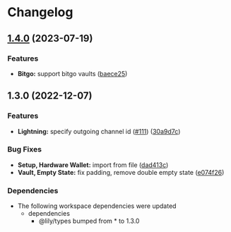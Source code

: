 # Changelog

## [1.4.0](https://github.com/Lily-Technologies/lily-wallet/compare/frontend-v1.3.0...frontend-v1.4.0) (2023-07-19)


### Features

* **Bitgo:** support bitgo vaults ([baece25](https://github.com/Lily-Technologies/lily-wallet/commit/baece25843eb7a294ea3405c517b667121459248))

## 1.3.0 (2022-12-07)


### Features

* **Lightning:** specify outgoing channel id ([#111](https://github.com/Lily-Technologies/lily-wallet/issues/111)) ([30a9d7c](https://github.com/Lily-Technologies/lily-wallet/commit/30a9d7c05ea01fb238329528a29c9cc755ef4a1b))


### Bug Fixes

* **Setup, Hardware Wallet:** import from file ([dad413c](https://github.com/Lily-Technologies/lily-wallet/commit/dad413c438f8ff835e45f9b047056db23b1ca514))
* **Vault, Empty State:** fix padding, remove double empty state ([e074f26](https://github.com/Lily-Technologies/lily-wallet/commit/e074f26d44f1cd5338c7409d9ba40628a855b8e6))


### Dependencies

* The following workspace dependencies were updated
  * dependencies
    * @lily/types bumped from * to 1.3.0
